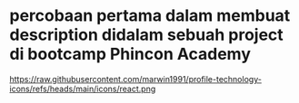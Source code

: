 # percobaan pertama dalam membuat description didalam sebuah project di bootcamp Phincon Academy
https://raw.githubusercontent.com/marwin1991/profile-technology-icons/refs/heads/main/icons/react.png
